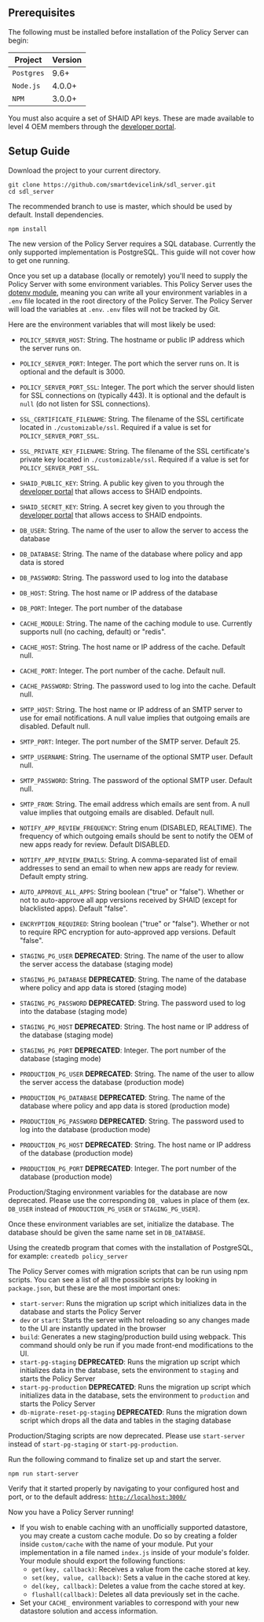 ## Prerequisites
The following must be installed before installation of the Policy Server can begin:

| Project | Version |
|---------|---------|
| `Postgres` | 9.6+ |
| `Node.js` | 4.0.0+ |
| `NPM` | 3.0.0+ |

You must also acquire a set of SHAID API keys. These are made available to level 4 OEM members through the [developer portal](https://smartdevicelink.com/).

## Setup Guide
Download the project to your current directory.
```
git clone https://github.com/smartdevicelink/sdl_server.git
cd sdl_server
```
The recommended branch to use is master, which should be used by default. Install dependencies.
```
npm install
```

The new version of the Policy Server requires a SQL database. Currently the only supported implementation is PostgreSQL. This guide will not cover how to get one running.

Once you set up a database (locally or remotely) you'll need to supply the Policy Server with some environment variables. This Policy Server uses the [dotenv module](https://www.npmjs.com/package/dotenv), meaning you can write all your environment variables in a `.env` file located in the root directory of the Policy Server. The Policy Server will load the variables at `.env`. `.env` files will not be tracked by Git.

Here are the environment variables that will most likely be used:

* `POLICY_SERVER_HOST`: String. The hostname or public IP address which the server runs on.
* `POLICY_SERVER_PORT`: Integer. The port which the server runs on. It is optional and the default is 3000.
* `POLICY_SERVER_PORT_SSL`: Integer. The port which the server should listen for SSL connections on (typically 443). It is optional and the default is `null` (do not listen for SSL connections).
* `SSL_CERTIFICATE_FILENAME`: String. The filename of the SSL certificate located in `./customizable/ssl`. Required if a value is set for `POLICY_SERVER_PORT_SSL`.
* `SSL_PRIVATE_KEY_FILENAME`: String. The filename of the SSL certificate's private key located in `./customizable/ssl`. Required if a value is set for `POLICY_SERVER_PORT_SSL`.
* `SHAID_PUBLIC_KEY`: String. A public key given to you through the [developer portal](https://smartdevicelink.com/) that allows access to SHAID endpoints.
* `SHAID_SECRET_KEY`: String. A secret key given to you through the [developer portal](https://smartdevicelink.com/) that allows access to SHAID endpoints.
* `DB_USER`: String. The name of the user to allow the server to access the database
* `DB_DATABASE`: String. The name of the database where policy and app data is stored
* `DB_PASSWORD`: String. The password used to log into the database
* `DB_HOST`: String. The host name or IP address of the database
* `DB_PORT`: Integer. The port number of the database
* `CACHE_MODULE`: String. The name of the caching module to use. Currently supports null (no caching, default) or "redis".
* `CACHE_HOST`: String. The host name or IP address of the cache. Default null.
* `CACHE_PORT`: Integer. The port number of the cache. Default null.
* `CACHE_PASSWORD`: String. The password used to log into the cache. Default null.
* `SMTP_HOST`: String. The host name or IP address of an SMTP server to use for email notifications. A null value implies that outgoing emails are disabled. Default null.
* `SMTP_PORT`: Integer. The port number of the SMTP server. Default 25.
* `SMTP_USERNAME`: String. The username of the optional SMTP user. Default null.
* `SMTP_PASSWORD`: String. The password of the optional SMTP user. Default null.
* `SMTP_FROM`: String. The email address which emails are sent from. A null value implies that outgoing emails are disabled. Default null.
* `NOTIFY_APP_REVIEW_FREQUENCY`: String enum (DISABLED, REALTIME). The frequency of which outgoing emails should be sent to notify the OEM of new apps ready for review. Default DISABLED.
* `NOTIFY_APP_REVIEW_EMAILS`: String. A comma-separated list of email addresses to send an email to when new apps are ready for review. Default empty string.
* `AUTO_APPROVE_ALL_APPS`: String boolean ("true" or "false"). Whether or not to auto-approve all app versions received by SHAID (except for blacklisted apps). Default "false".
* `ENCRYPTION_REQUIRED`: String boolean ("true" or "false"). Whether or not to require RPC encryption for auto-approved app versions. Default "false".

* `STAGING_PG_USER` **DEPRECATED**: String. The name of the user to allow the server access the database (staging mode)
* `STAGING_PG_DATABASE` **DEPRECATED**: String. The name of the database where policy and app data is stored (staging mode)
* `STAGING_PG_PASSWORD` **DEPRECATED**: String. The password used to log into the database (staging mode)
* `STAGING_PG_HOST` **DEPRECATED**: String. The host name or IP address of the database (staging mode)
* `STAGING_PG_PORT` **DEPRECATED**: Integer. The port number of the database (staging mode)
* `PRODUCTION_PG_USER` **DEPRECATED**: String. The name of the user to allow the server access the database (production mode)
* `PRODUCTION_PG_DATABASE` **DEPRECATED**: String. The name of the database where policy and app data is stored (production mode)
* `PRODUCTION_PG_PASSWORD` **DEPRECATED**: String. The password used to log into the database (production mode)
* `PRODUCTION_PG_HOST` **DEPRECATED**: String. The host name or IP address of the database (production mode)
* `PRODUCTION_PG_PORT` **DEPRECATED**: Integer. The port number of the database (production mode)

Production/Staging environment variables for the database are now deprecated. Please use the corresponding `DB_` values in place of them (ex. `DB_USER` instead of `PRODUCTION_PG_USER` or `STAGING_PG_USER`).

Once these environment variables are set, initialize the database. The database should be given the same name set in `DB_DATABASE`.

Using the createdb program that comes with the installation of PostgreSQL, for example:
`createdb policy_server`

The Policy Server comes with migration scripts that can be run using npm scripts. You can see a list of all the possible scripts by looking in `package.json`, but these are the most important ones:

* `start-server`: Runs the migration up script which initializes data in the database and starts the Policy Server
* `dev` or `start`: Starts the server with hot reloading so any changes made to the UI are instantly updated in the browser
* `build`: Generates a new staging/production build using webpack. This command should only be run if you made front-end modifications to the UI.
* `start-pg-staging` **DEPRECATED**: Runs the migration up script which initializes data in the database, sets the environment to `staging` and starts the Policy Server
* `start-pg-production` **DEPRECATED**: Runs the migration up script which initializes data in the database, sets the environment to `production` and starts the Policy Server
* `db-migrate-reset-pg-staging` **DEPRECATED**: Runs the migration down script which drops all the data and tables in the staging database

Production/Staging scripts are now deprecated. Please use `start-server` instead of `start-pg-staging` or `start-pg-production`.

Run the following command to finalize set up and start the server.

`npm run start-server`

Verify that it started properly by navigating to your configured host and port, or to the default address: <a href="http://localhost:3000/">`http://localhost:3000/`</a>

Now you have a Policy Server running!


* If you wish to enable caching with an unofficially supported datastore, you may create a custom cache module. Do so by creating a folder inside `custom/cache` with the name of your module. Put your implementation in a file named `index.js` inside of your module's folder. Your module should export the following functions:
    * `get(key, callback)`: Receives a value from the cache stored at key.
    * `set(key, value, callback)`: Sets a value in the cache stored at key.
    * `del(key, callback)`: Deletes a value from the cache stored at key.
    * `flushall(callback)`: Deletes all data previously set in the cache.
* Set your `CACHE_` environment variables to correspond with your new datastore solution and access information.
